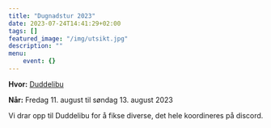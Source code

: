 ```yaml
---
title: "Dugnadstur 2023"
date: 2023-07-24T14:41:29+02:00
tags: []
featured_image: "/img/utsikt.jpg"
description: ""
menu:
    event: {}
---
```


**Hvor:** [Duddelibu](https://www.google.com/maps/place/Duddelibu/@63.2825808,10.9020103,17z/data=!3m1!4b1!4m6!3m5!1s0x466d191f70285577:0x10af5c8a15ca8e47!8m2!3d63.2825784!4d10.9045852!16s%2Fg%2F11c2j9y7qp?entry=ttu)

**Når:** Fredag 11. august til søndag 13. august 2023

Vi drar opp til Duddelibu for å fikse diverse, det hele koordineres på discord.
